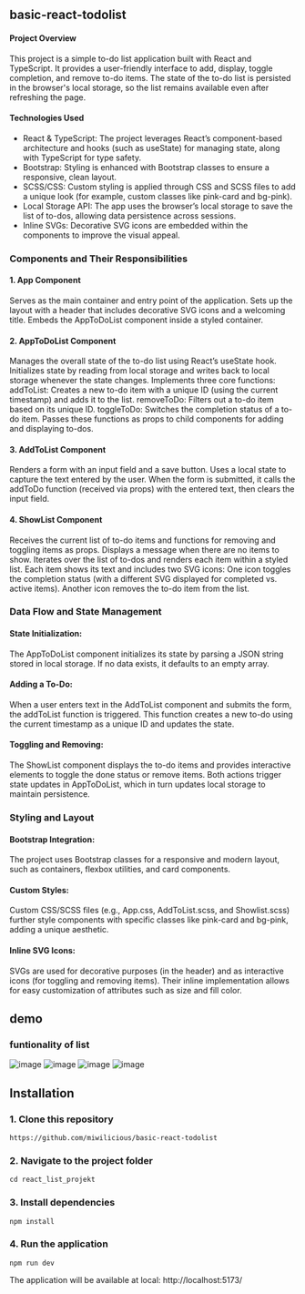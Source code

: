## basic-react-todolist

#### Project Overview
This project is a simple to-do list application built with React and TypeScript. It provides a user-friendly interface to add, display, toggle completion, and remove to-do items. The state of the to-do list is persisted in the browser's local storage, so the list remains available even after refreshing the page.

 #### Technologies Used
- React & TypeScript: The project leverages React’s component-based architecture and hooks (such as useState) for managing state, along with TypeScript for type safety.
- Bootstrap: Styling is enhanced with Bootstrap classes to ensure a responsive, clean layout.
- SCSS/CSS: Custom styling is applied through CSS and SCSS files to add a unique look (for example, custom classes like pink-card and bg-pink).
- Local Storage API: The app uses the browser’s local storage to save the list of to-dos, allowing data persistence across sessions.
- Inline SVGs: Decorative SVG icons are embedded within the components to improve the visual appeal.
 
 ### Components and Their Responsibilities

#### 1. App Component
Serves as the main container and entry point of the application.
Sets up the layout with a header that includes decorative SVG icons and a welcoming title.
Embeds the AppToDoList component inside a styled container.


#### 2. AppToDoList Component
Manages the overall state of the to-do list using React’s useState hook.
Initializes state by reading from local storage and writes back to local storage whenever the state changes.
Implements three core functions:
addToList: Creates a new to-do item with a unique ID (using the current timestamp) and adds it to the list.
removeToDo: Filters out a to-do item based on its unique ID.
toggleToDo: Switches the completion status of a to-do item.
Passes these functions as props to child components for adding and displaying to-dos.

#### 3. AddToList Component

Renders a form with an input field and a save button.
Uses a local state to capture the text entered by the user.
When the form is submitted, it calls the addToDo function (received via props) with the entered text, then clears the input field.

#### 4. ShowList Component

Receives the current list of to-do items and functions for removing and toggling items as props.
Displays a message when there are no items to show.
Iterates over the list of to-dos and renders each item within a styled list.
Each item shows its text and includes two SVG icons:
One icon toggles the completion status (with a different SVG displayed for completed vs. active items).
Another icon removes the to-do item from the list.

### Data Flow and State Management

#### State Initialization:
The AppToDoList component initializes its state by parsing a JSON string stored in local storage. If no data exists, it defaults to an empty array.

#### Adding a To-Do:
When a user enters text in the AddToList component and submits the form, the addToList function is triggered. This function creates a new to-do using the current timestamp as a unique ID and updates the state.

#### Toggling and Removing:
The ShowList component displays the to-do items and provides interactive elements to toggle the done status or remove items. Both actions trigger state updates in AppToDoList, which in turn updates local storage to maintain persistence.

### Styling and Layout

#### Bootstrap Integration:
The project uses Bootstrap classes for a responsive and modern layout, such as containers, flexbox utilities, and card components.

#### Custom Styles:
Custom CSS/SCSS files (e.g., App.css, AddToList.scss, and Showlist.scss) further style components with specific classes like pink-card and bg-pink, adding a unique aesthetic.

#### Inline SVG Icons:
SVGs are used for decorative purposes (in the header) and as interactive icons (for toggling and removing items). Their inline implementation allows for easy customization of attributes such as size and fill color.


## demo


### funtionality of list

![image](./learn-react/public/demo/1.PNG)
![image](./learn-react/public/demo/2.PNG)
![image](./learn-react/public/demo/3.PNG)
![image](./learn-react/public/demo/4.PNG)




## Installation
 
### 1. Clone this repository
```
https://github.com/miwilicious/basic-react-todolist
```
 
### 2. Navigate to the project folder
```
cd react_list_projekt
```
 
### 3. Install dependencies
```
npm install
```
 
### 4. Run the application
```
npm run dev
```
The application will be available at local: http://localhost:5173/